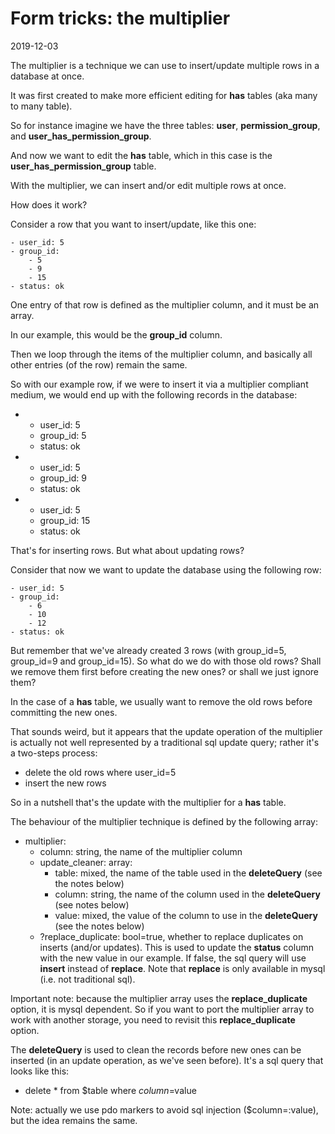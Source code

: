 Form tricks: the multiplier 
=============
2019-12-03



The multiplier is a technique we can use to insert/update multiple rows in a database at once.

It was first created to make more efficient editing for **has** tables (aka many to many table).

So for instance imagine we have the three tables: **user**, **permission_group**, and **user_has_permission_group**.

And now we want to edit the **has** table, which in this case is the **user_has_permission_group** table.

With the multiplier, we can insert and/or edit multiple rows at once.

 

How does it work?

Consider a row that you want to insert/update, like this one:

```text
- user_id: 5
- group_id: 
    - 5
    - 9
    - 15
- status: ok

```

One entry of that row is defined as the multiplier column, and it must be an array.

In our example, this would be the **group_id** column.

Then we loop through the items of the multiplier column, and basically all other entries (of the row) remain the same.

So with our example row, if we were to insert it via a multiplier compliant medium, we would end up with the following records in the database:

-
    - user_id: 5
    - group_id: 5
    - status: ok
-
    - user_id: 5
    - group_id: 9
    - status: ok
-
    - user_id: 5
    - group_id: 15
    - status: ok
 


That's for inserting rows. But what about updating rows?
 
Consider that now we want to update the database using the following row:

```text
- user_id: 5
- group_id: 
    - 6
    - 10
    - 12
- status: ok

```

But remember that we've already created 3 rows (with group_id=5, group_id=9 and group_id=15).
So what do we do with those old rows? Shall we remove them first before creating the new ones? or shall we just ignore them?
 
In the case of a **has** table, we usually want to remove the old rows before committing the new ones.

That sounds weird, but it appears that the update operation of the multiplier is actually not well represented by 
a traditional sql update query; rather it's a two-steps process:

- delete the old rows where user_id=5
- insert the new rows


So in a nutshell that's the update with the multiplier for a **has** table.


 


The behaviour of the multiplier technique is defined by the following array:

- multiplier:
    - column: string, the name of the multiplier column
    - update_cleaner: array:
        - table: mixed, the name of the table used in the **deleteQuery** (see the notes below)
        - column: string, the name of the column used in the **deleteQuery** (see notes below)
        - value: mixed, the value of the column to use in the **deleteQuery** (see the notes below)
    - ?replace_duplicate: bool=true, whether to replace duplicates on inserts (and/or updates).
                        This is used to update the **status** column with the new value in our example.
                        If false, the sql query will use **insert** instead of **replace**. 
                        Note that **replace** is only available in mysql (i.e. not traditional sql).
    
    
Important note: because the multiplier array uses the **replace_duplicate** option, it is mysql dependent.
So if you want to port the multiplier array to work with another storage, you need to revisit this **replace_duplicate** option.


    
The **deleteQuery** is used to clean the records before new ones can be inserted (in an update operation, as we've seen before).
It's a sql query that looks like this:
 
- delete * from $table where $column=$value
 
Note: actually we use pdo markers to avoid sql injection ($column=:value), but the idea remains the same.    
    
    
    